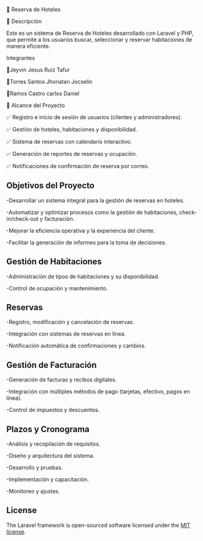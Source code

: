 🏨 Reserva de Hoteles

📌 Descripción

Este es un sistema de Reserva de Hoteles desarrollado con Laravel y PHP, 
que permite a los usuarios buscar, seleccionar y reservar habitaciones de manera eficiente.

 Integrantes

👥Jeyvin Jesus Ruiz Tafur

👥Torres Santos Jhonatan Jocselin

👥Ramos Castro carlos Daniel

🎯 Alcance del Proyecto

✅ Registro e inicio de sesión de usuarios (clientes y administradores).

✅ Gestión de hoteles, habitaciones y disponibilidad.

✅ Sistema de reservas con calendario interactivo.

✅ Generación de reportes de reservas y ocupación.

✅ Notificaciones de confirmación de reserva por correo.

## Objetivos del Proyecto

-Desarrollar un sistema integral para la gestión de reservas en hoteles.

-Automatizar y optimizar procesos como la gestión de habitaciones, check-in/check-out y facturación.

-Mejorar la eficiencia operativa y la experiencia del cliente.

-Facilitar la generación de informes para la toma de decisiones.

## Gestión de Habitaciones

-Administración de tipos de habitaciones y su disponibilidad.

-Control de ocupación y mantenimiento.

## Reservas

-Registro, modificación y cancelación de reservas.

-Integración con sistemas de reservas en línea.

-Notificación automática de confirmaciones y cambios.

## Gestión de Facturación

-Generación de facturas y recibos digitales.

-Integración con múltiples métodos de pago (tarjetas, efectivo, pagos en línea).

-Control de impuestos y descuentos.

## Plazos y Cronograma

-Análisis y recopilación de requisitos.

-Diseño y arquitectura del sistema.

-Desarrollo y pruebas.

-Implementación y capacitación.

-Monitoreo y ajustes.

## License

The Laravel framework is open-sourced software licensed under the [MIT license](https://opensource.org/licenses/MIT).
